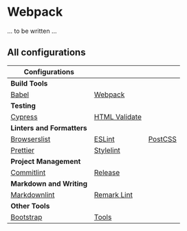 # Webpack

... to be written ...

## All configurations

| Configurations | | |
| --- | --- | --- |
| **Build Tools** | | |
| [Babel](packages/babel-config) | [Webpack](packages/webpack-config) | |
| **Testing** | | |
| [Cypress](packages/cypress-config) | [HTML Validate](packages/htmlvalidate-config/) |  |
| **Linters and Formatters** | | |
| [Browserslist](packages/browserslist-config) | [ESLint](packages/eslint-config) | [PostCSS](packages/postcss-config) |
| [Prettier](packages/prettier-config) | [Stylelint](packages/stylelint-config) | |
| **Project Management** | | |
| [Commitlint](packages/commitlint-config) | [Release](packages/release-config) |  |
| **Markdown and Writing** | | |
| [Markdownlint](packages/markdownlint-config) | [Remark Lint](packages/remark-config) |  |
| **Other Tools** | | |
| [Bootstrap](packages/bootstrap-config) | [Tools](packages/tools) |  |
